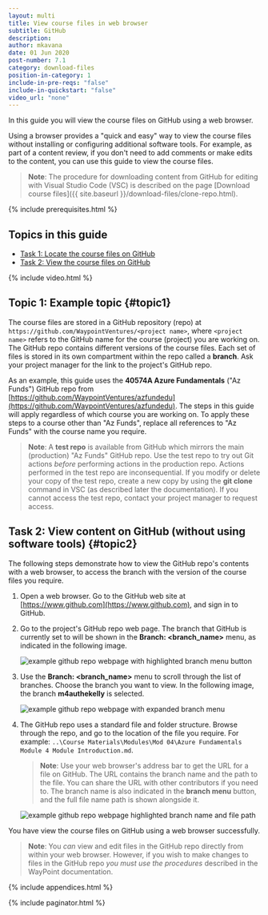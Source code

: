 ```yaml
---
layout: multi
title: View course files in web browser
subtitle: GitHub
description:
author: mkavana
date: 01 Jun 2020
post-number: 7.1
category: download-files
position-in-category: 1
include-in-pre-reqs: "false"
include-in-quickstart: "false"
video_url: "none"
---
```


In this guide you will view the course files on GitHub using a web browser.

Using a browser provides a "quick and easy" way to view the course files without installing or configuring additional software tools. For example, as part of a content review, if you don't need to add comments or make edits to the content, you can use this guide to view the course files.

> **Note**: The procedure for downloading content from GitHub for editing with Visual Studio Code (VSC) is described on the page [Download course files]({{ site.baseurl }}/download-files/clone-repo.html).

{% include prerequisites.html %}

## Topics in this guide

- [Task 1: Locate the course files on GitHub](#topic1)
- [Task 2: View the course files on GitHub](#topic2)

{% include video.html %}

## Topic 1: Example topic {#topic1}

The course files are stored in a GitHub repository (repo) at `https://github.com/WaypointVentures/<project name>`, where `<project name>` refers to the GitHub name for the course (project) you are working on. The GitHub repo contains different versions of the course files. Each set of files is stored in its own compartment within the repo called a **branch**. Ask your project manager for the link to the project's GitHub repo.

As an example, this guide uses the **40574A Azure Fundamentals** ("Az Funds") GitHub repo from [https://github.com/WaypointVentures/azfundedu](https://github.com/WaypointVentures/azfundedu). The steps in this guide will apply regardless of which course you are working on. To apply these steps to a course other than "Az Funds", replace all references to "Az Funds" with the course name you require.

> **Note**: A **test repo** is available from GitHub which mirrors the main (production) "Az Funds" GitHub repo. Use the test repo to try out Git actions *before* performing actions in the production repo. Actions performed in the test repo are inconsequential. If you modify or delete your copy of the test repo, create a new copy by using the **git clone** command in VSC (as described later the documentation). If you cannot access the test repo, contact your project manager to request access.

## Task 2: View content on GitHub (without using software tools) {#topic2}

The following steps demonstrate how to view the GitHub repo's contents with a web browser, to access the branch with the version of the course files you require.

1. Open a web browser. Go to the GitHub web site at [https://www.github.com](https://www.github.com), and sign in to GitHub.

2. Go to the project's GitHub repo web page. The branch that GitHub is currently set to will be shown in the **Branch: \<branch_name\>** menu, as indicated in the following image.

    ![example github repo webpage with highlighted branch menu button](../assets/images/07-download-files/browser/github/browser-view-002.png)

3. Use the **Branch: \<branch_name\>** menu to scroll through the list of branches. Choose the branch you want to view. In the following image, the branch **m4authekelly** is selected.

    ![example github repo webpage with expanded branch menu](../assets/images/07-download-files/browser/github/browser-view-003.png)

4. The GitHub repo uses a standard file and folder structure. Browse through the repo, and go to the location of the file you require. For example: `..\Course Materials\Modules\Mod 04\Azure Fundamentals Module 4 Module Introduction.md`.

    > **Note**: Use your web browser's address bar to get the URL for a file on GitHub. The URL contains the branch name and the path to the file. You can share the URL with other contributors if you need to. The branch name is also indicated in the **branch menu** button, and the full file name path is shown alongside it.

    ![example github repo webpage highlighted branch name and file path](../assets/images/07-download-files/browser/github/browser-view-004.png)

You have view the course files on GitHub using a web browser successfully.

> **Note**: You *can* view and edit files in the GitHub repo directly from within your web browser. However, if you wish to make changes to files in the GitHub repo *you must use the procedures* described in the WayPoint documentation.

{% include appendices.html %}

{% include paginator.html %}
